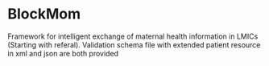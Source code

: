 # BlockMom
Framework for intelligent exchange of maternal health information in LMICs (Starting with referal). Validation schema file with extended patient resource in xml and json are both provided
